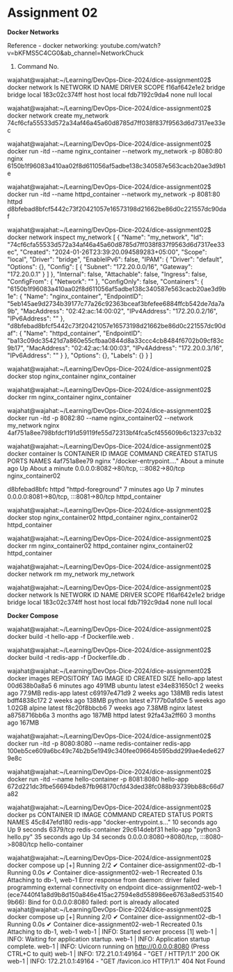 
# Assignment 02

**Docker Networks**

Reference - docker networking: youtube.com/watch?v=bKFMS5C4CG0&ab_channel=NetworkChuck

1) Command No. 


wajahat@wajahat:~/Learning/DevOps-Dice-2024/dice-assignment02$ docker network ls
NETWORK ID     NAME      DRIVER    SCOPE
f16af642e1e2   bridge    bridge    local
183c02c374ff   host      host      local
fdb7192c9da4   none      null      local

wajahat@wajahat:~/Learning/DevOps-Dice-2024/dice-assignment02$ docker network create my_network 
74cf6cfa55533d572a34af46a45a60d8785d7ff038f837f9563d6d7317ee33ec

wajahat@wajahat:~/Learning/DevOps-Dice-2024/dice-assignment02$ docker run -itd --name nginx_container --network my_network -p 8080:80 nginx
6150b1f96083a410aa02f8d611056af5adbe138c340587e563cacb20ae3d9b1e

wajahat@wajahat:~/Learning/DevOps-Dice-2024/dice-assignment02$ docker run -itd --name httpd_container --network my_network -p 8081:80 httpd
d8bfebad8bfcf5442c73f20421057e16573198d21662be86d0c221557dc90daf

wajahat@wajahat:~/Learning/DevOps-Dice-2024/dice-assignment02$ docker network inspect my_network 
[
    {
        "Name": "my_network",
        "Id": "74cf6cfa55533d572a34af46a45a60d8785d7ff038f837f9563d6d7317ee33ec",
        "Created": "2024-01-26T23:39:20.094589283+05:00",
        "Scope": "local",
        "Driver": "bridge",
        "EnableIPv6": false,
        "IPAM": {
            "Driver": "default",
            "Options": {},
            "Config": [
                {
                    "Subnet": "172.20.0.0/16",
                    "Gateway": "172.20.0.1"
                }
            ]
        },
        "Internal": false,
        "Attachable": false,
        "Ingress": false,
        "ConfigFrom": {
            "Network": ""
        },
        "ConfigOnly": false,
        "Containers": {
            "6150b1f96083a410aa02f8d611056af5adbe138c340587e563cacb20ae3d9b1e": {
                "Name": "nginx_container",
                "EndpointID": "5eb145ae9d2734b39177c77a26c92363bceaf3bfefee6884ffcb542de7da7a9b",
                "MacAddress": "02:42:ac:14:00:02",
                "IPv4Address": "172.20.0.2/16",
                "IPv6Address": ""
            },
            "d8bfebad8bfcf5442c73f20421057e16573198d21662be86d0c221557dc90daf": {
                "Name": "httpd_container",
                "EndpointID": "ba13c09dc35421d7a860e55cfbaa0844d8a33ccc4cb8484f6702b09cf83c9b17",
                "MacAddress": "02:42:ac:14:00:03",
                "IPv4Address": "172.20.0.3/16",
                "IPv6Address": ""
            }
        },
        "Options": {},
        "Labels": {}
    }
]


wajahat@wajahat:~/Learning/DevOps-Dice-2024/dice-assignment02$ docker stop nginx_container 
nginx_container

wajahat@wajahat:~/Learning/DevOps-Dice-2024/dice-assignment02$ docker rm nginx_container 
nginx_container

wajahat@wajahat:~/Learning/DevOps-Dice-2024/dice-assignment02$ docker run -itd -p 8082:80 --name nginx_container02 --network my_network nginx
4af751a8ee798bfdcf191d59119fe55d72313bf4fca5cf455609b6c13237cb32

wajahat@wajahat:~/Learning/DevOps-Dice-2024/dice-assignment02$ docker container ls
CONTAINER ID   IMAGE     COMMAND                  CREATED              STATUS              PORTS                                   NAMES
4af751a8ee79   nginx     "/docker-entrypoint.…"   About a minute ago   Up About a minute   0.0.0.0:8082->80/tcp, :::8082->80/tcp   nginx_container02

d8bfebad8bfc   httpd     "httpd-foreground"       7 minutes ago        Up 7 minutes        0.0.0.0:8081->80/tcp, :::8081->80/tcp   httpd_container



wajahat@wajahat:~/Learning/DevOps-Dice-2024/dice-assignment02$ docker stop nginx_container02 httpd_container 
nginx_container02
httpd_container


wajahat@wajahat:~/Learning/DevOps-Dice-2024/dice-assignment02$ docker rm nginx_container02 httpd_container 
nginx_container02
httpd_container

wajahat@wajahat:~/Learning/DevOps-Dice-2024/dice-assignment02$ docker network rm my_network 
my_network

wajahat@wajahat:~/Learning/DevOps-Dice-2024/dice-assignment02$ docker network ls
NETWORK ID     NAME      DRIVER    SCOPE
f16af642e1e2   bridge    bridge    local
183c02c374ff   host      host      local
fdb7192c9da4   none      null      local

**Docker Compose**

wajahat@wajahat:~/Learning/DevOps-Dice-2024/dice-assignment02$ docker build -t hello-app -f Dockerfile.web .

wajahat@wajahat:~/Learning/DevOps-Dice-2024/dice-assignment02$ docker build -t redis-app -f Dockerfile.db .

wajahat@wajahat:~/Learning/DevOps-Dice-2024/dice-assignment02$ docker images
REPOSITORY   TAG       IMAGE ID       CREATED         SIZE
hello-app    latest    00d638b0a8a5   6 minutes ago   491MB
ubuntu       latest    e34e831650c1   2 weeks ago     77.9MB
redis-app    latest    c69197e471d9   2 weeks ago     138MB
redis        latest    bdff4838c172   2 weeks ago     138MB
python       latest    e7177b0afd0e   5 weeks ago     1.02GB
alpine       latest    f8c20f8bbcb6   7 weeks ago     7.38MB
nginx        latest    a8758716bb6a   3 months ago    187MB
httpd        latest    92fa43a2ff60   3 months ago    167MB

wajahat@wajahat:~/Learning/DevOps-Dice-2024/dice-assignment02$ docker run -itd -p 8080:8080 --name redis-container redis-app
100eb5ce609a6bc49c74b2b5e1949c340fee09664b595bdd299ae4ede6279e8c

wajahat@wajahat:~/Learning/DevOps-Dice-2024/dice-assignment02$ docker run -itd --name hello-container -p 8081:8080 hello-app
672d221dc3fbe56694bde87fb968170cfd43ded38fc088b93739bb88c66d7a82

wajahat@wajahat:~/Learning/DevOps-Dice-2024/dice-assignment02$ docker ps
CONTAINER ID   IMAGE       COMMAND                  CREATED          STATUS          PORTS                                       NAMES
45c847efd180   redis-app   "docker-entrypoint.s…"   10 seconds ago   Up 9 seconds    6379/tcp                                    redis-container
29c614debf31   hello-app   "python3 hello.py"       35 seconds ago   Up 34 seconds   0.0.0.0:8080->8080/tcp, :::8080->8080/tcp   hello-container

wajahat@wajahat:~/Learning/DevOps-Dice-2024/dice-assignment02$ docker compose up
[+] Running 2/2
 ✔ Container dice-assignment02-db-1   Running                                                                                                              0.0s 
 ✔ Container dice-assignment02-web-1  Recreated                                                                                                            0.1s 
Attaching to db-1, web-1
Error response from daemon: driver failed programming external connectivity on endpoint dice-assignment02-web-1 (ece7440f41a8d9b8d150a846e415ac27594e8d558986ee6763a8ed5315409b66): Bind for 0.0.0.0:8080 failed: port is already allocated
wajahat@wajahat:~/Learning/DevOps-Dice-2024/dice-assignment02$ docker compose up
[+] Running 2/0
 ✔ Container dice-assignment02-db-1   Running                                                                                                              0.0s 
 ✔ Container dice-assignment02-web-1  Recreated                                                                                                            0.1s 
Attaching to db-1, web-1
web-1  | INFO:     Started server process [1]
web-1  | INFO:     Waiting for application startup.
web-1  | INFO:     Application startup complete.
web-1  | INFO:     Uvicorn running on http://0.0.0.0:8080 (Press CTRL+C to quit)
web-1  | INFO:     172.21.0.1:49164 - "GET / HTTP/1.1" 200 OK
web-1  | INFO:     172.21.0.1:49164 - "GET /favicon.ico HTTP/1.1" 404 Not Found

